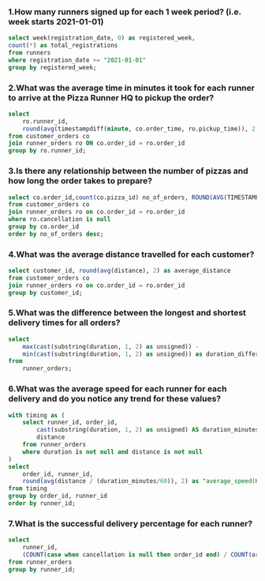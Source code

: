 ### 1.How many runners signed up for each 1 week period? (i.e. week starts 2021-01-01)

```sql
select week(registration_date, 0) as registered_week,
count(*) as total_registrations
from runners
where registration_date >= "2021-01-01"
group by registered_week;
```

### 2.What was the average time in minutes it took for each runner to arrive at the Pizza Runner HQ to pickup the order?

```sql
select 
    ro.runner_id, 
    round(avg(timestampdiff(minute, co.order_time, ro.pickup_time)), 2) as average_time
from customer_orders co
join runner_orders ro ON co.order_id = ro.order_id
group by ro.runner_id;
```

### 3.Is there any relationship between the number of pizzas and how long the order takes to prepare?

```sql
select co.order_id,count(co.pizza_id) no_of_orders, ROUND(AVG(TIMESTAMPDIFF(MINUTE, co.order_time, ro.pickup_time)), 2) AS average_time
from customer_orders co
join runner_orders ro on co.order_id = ro.order_id
where ro.cancellation is null
group by co.order_id
order by no_of_orders desc;
```

### 4.What was the average distance travelled for each customer?

```sql
select customer_id, round(avg(distance), 2) as average_distance
from customer_orders co
join runner_orders ro on co.order_id = ro.order_id
group by customer_id;
```

### 5.What was the difference between the longest and shortest delivery times for all orders?

```sql
select 
    max(cast(substring(duration, 1, 2) as unsigned)) - 
    min(cast(substring(duration, 1, 2) as unsigned)) as duration_difference
from 
    runner_orders;
```

### 6.What was the average speed for each runner for each delivery and do you notice any trend for these values?

```sql
with timing as (
    select runner_id, order_id,
        cast(substring(duration, 1, 2) as unsigned) AS duration_minutes,
		distance
    from runner_orders
    where duration is not null and distance is not null
)
select 
    order_id, runner_id, 
    round(avg(distance / (duration_minutes/60)), 2) as "average_speed(Km/hr)"
from timing
group by order_id, runner_id
order by runner_id;
```

### 7.What is the successful delivery percentage for each runner?

```sql
select 
    runner_id,
    (COUNT(case when cancellation is null then order_id end) / COUNT(order_id)) * 100 as successful_orders_percentage
from runner_orders
group by runner_id;
```
